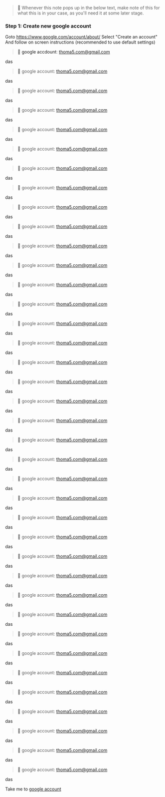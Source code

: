 
> &#128221; Whenever this note pops up in the below text, make note of this for what this is in your case, as you'll need it at some later stage.
  

### Step 1: Create new google account

Goto https://www.google.com/account/about/
Select "Create an account"
And follow on screen instructions (recommended to use default settings)

> &#128221; <a name="google_account">google accdount</a>: thoma5.com@gmail.com

das
> &#128221; google account: thoma5.com@gmail.com

das
> &#128221; google account: thoma5.com@gmail.com

das
> &#128221; google account: thoma5.com@gmail.com

das
> &#128221; google account: thoma5.com@gmail.com

das
> &#128221; google account: thoma5.com@gmail.com

das
> &#128221; google account: thoma5.com@gmail.com

das
> &#128221; google account: thoma5.com@gmail.com

das
> &#128221; google account: thoma5.com@gmail.com

das
> &#128221; google account: thoma5.com@gmail.com

das
> &#128221; google account: thoma5.com@gmail.com

das
> &#128221; google account: thoma5.com@gmail.com

das
> &#128221; google account: thoma5.com@gmail.com

das
> &#128221; google account: thoma5.com@gmail.com

das
> &#128221; google account: thoma5.com@gmail.com

das
> &#128221; google account: thoma5.com@gmail.com

das
> &#128221; google account: thoma5.com@gmail.com

das
> &#128221; google account: thoma5.com@gmail.com

das
> &#128221; google account: thoma5.com@gmail.com

das
> &#128221; google account: thoma5.com@gmail.com

das
> &#128221; google account: thoma5.com@gmail.com

das
> &#128221; google account: thoma5.com@gmail.com

das
> &#128221; google account: thoma5.com@gmail.com

das
> &#128221; google account: thoma5.com@gmail.com

das
> &#128221; google account: thoma5.com@gmail.com

das
> &#128221; google account: thoma5.com@gmail.com

das
> &#128221; google account: thoma5.com@gmail.com

das
> &#128221; google account: thoma5.com@gmail.com

das
> &#128221; google account: thoma5.com@gmail.com

das
> &#128221; google account: thoma5.com@gmail.com

das
> &#128221; google account: thoma5.com@gmail.com

das
> &#128221; google account: thoma5.com@gmail.com

das
> &#128221; google account: thoma5.com@gmail.com

das
> &#128221; google account: thoma5.com@gmail.com

das
> &#128221; google account: thoma5.com@gmail.com

das
> &#128221; google account: thoma5.com@gmail.com

das
> &#128221; google account: thoma5.com@gmail.com

das
> &#128221; google account: thoma5.com@gmail.com

das

Take me to [google account](#google_account)
